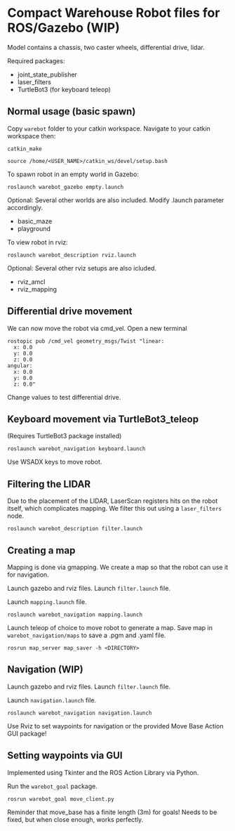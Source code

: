# Compact Warehouse Robot files for ROS/Gazebo (WIP)
Model contains a chassis, two caster wheels, differential drive, lidar.

Required packages:

* joint_state_publisher
* laser_filters
* TurtleBot3 (for keyboard teleop)

## Normal usage (basic spawn)
Copy `warebot` folder to your catkin workspace. Navigate to your catkin workspace then:

    catkin_make

    source /home/<USER_NAME>/catkin_ws/devel/setup.bash

To spawn robot in an empty world in Gazebo:

    roslaunch warebot_gazebo empty.launch

Optional: Several other worlds are also included. Modify .launch parameter accordingly.

* basic_maze
* playground

To view robot in rviz:

    roslaunch warebot_description rviz.launch

  Optional: Several other rviz setups are also icluded.

* rviz_amcl
* rviz_mapping

## Differential drive movement
We can now move the robot via cmd_vel.
Open a new terminal

    rostopic pub /cmd_vel geometry_msgs/Twist "linear:
      x: 0.0
      y: 0.0
      z: 0.0
    angular:
      x: 0.0
      y: 0.0
      z: 0.0"

Change values to test differential drive.

## Keyboard movement via TurtleBot3_teleop
(Requires TurtleBot3 package installed)

    roslaunch warebot_navigation keyboard.launch

Use WSADX keys to move robot.

## Filtering the LIDAR
Due to the placement of the LIDAR, LaserScan registers hits on the robot itself, which complicates mapping. We filter this out using a `laser_filters` node.

    roslaunch warebot_description filter.launch

## Creating a map
Mapping is done via gmapping. We create a map so that the robot can use it for navigation.

Launch gazebo and rviz files.
Launch `filter.launch` file.

Launch `mapping.launch` file.

    roslaunch warebot_navigation mapping.launch

Launch teleop of choice to move robot to generate a map.
Save map in `warebot_navigation/maps` to save a .pgm and .yaml file.

    rosrun map_server map_saver -h <DIRECTORY>

## Navigation (WIP)
Launch gazebo and rviz files.
Launch `filter.launch` file.

Launch `navigation.launch` file.

    roslaunch warebot_navigation navigation.launch

Use Rviz to set waypoints for navigation or the provided Move Base Action GUI package!

## Setting waypoints via GUI
Implemented using Tkinter and the ROS Action Library via Python.

Run the `warebot_goal` package.

    rosrun warebot_goal move_client.py

Reminder that move_base has a finite length (3m) for goals! Needs to be fixed, but when close enough, works perfectly.
